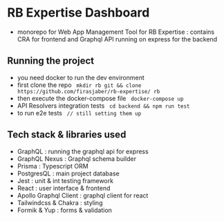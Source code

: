 # RB Expertise Dashboard

- monorepo for Web App Management Tool for RB Expertise : contains CRA for frontend and Graphql API running on express for the backend

## Running the project

- you need docker to run the dev environment
- first clone the repo
  ` mkdir rb git && clone https://github.com/firasjaber/rb-expertise/ rb`
- then execute the docker-compose file
  ` docker-compose up`
- API Resolvers integration tests
  ` cd backend && npm run test`
- to run e2e tests
  ` // still setting them up`

## Tech stack & libraries used

- GraphQL : running the graphql api for express
- GraphQL Nexus : Graphql schema builder
- Prisma : Typescript ORM
- PostgresQL : main project database
- Jest : unit & int testing framework
- React : user interface & frontend
- Apollo Graphql Client : graphql client for react
- Tailwindcss & Chakra : styling
- Formik & Yup : forms & validation
